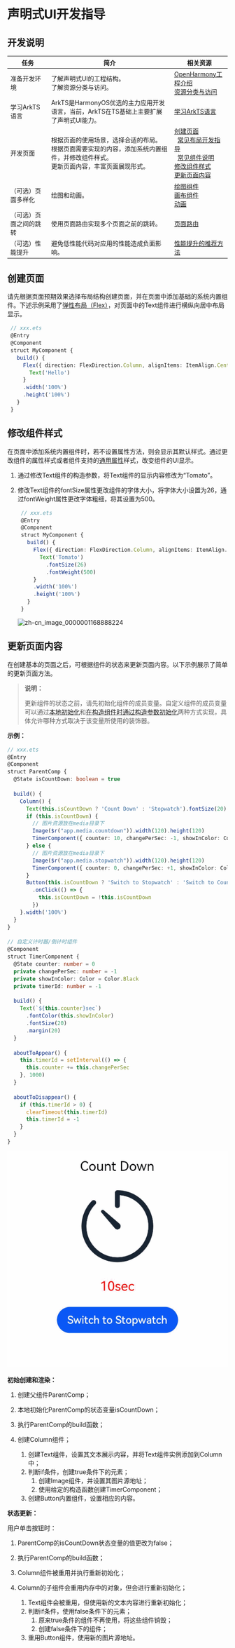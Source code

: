 # 声明式UI开发指导

## 开发说明

| 任务                   | 简介                                                         | 相关资源                                                     |
| ---------------------- | ------------------------------------------------------------ | ------------------------------------------------------------ |
| 准备开发环境           | 了解声明式UI的工程结构。<br>了解资源分类与访问。             | [OpenHarmony工程介绍](https://developer.harmonyos.com/cn/docs/documentation/doc-guides/ohos-project-overview-0000001218440650)<br>[资源分类与访问](../quick-start/resource-categories-and-access.md) |
| 学习ArkTS语言          | ArkTS是HarmonyOS优选的主力应用开发语言，当前，ArkTS在TS基础上主要扩展了声明式UI能力。 | [学习ArkTS语言](../quick-start/arkts-get-started.md)         |
| 开发页面               | 根据页面的使用场景，选择合适的布局。<br>根据页面需要实现的内容，添加系统内置组件，并修改组件样式。<br>更新页面内容，丰富页面展现形式。 | [创建页面](#创建页面)<br>        &nbsp;&nbsp;[常见布局开发指导](ui-ts-layout-linear.md)<br>        &nbsp;&nbsp;[常见组件说明](ui-ts-components-intro.md)<br>[修改组件样式](#修改组件样式)<br>[更新页面内容](#更新页面内容) |
| （可选）页面多样化     | 绘图和动画。                                                 | [绘图组件](../reference/arkui-ts/ts-drawing-components-circle.md)<br>[画布组件](../reference/arkui-ts/ts-components-canvas-canvas.md)<br>[动画](../reference/arkui-ts/ts-animatorproperty.md) |
| （可选）页面之间的跳转 | 使用页面路由实现多个页面之前的跳转。                         | [页面路由](../reference/apis/js-apis-router.md)              |
| （可选）性能提升       | 避免低性能代码对应用的性能造成负面影响。                     | [性能提升的推荐方法](ui-ts-performance-improvement-recommendation.md) |

## 创建页面

请先根据页面预期效果选择布局结构创建页面，并在页面中添加基础的系统内置组件。下述示例采用了[弹性布局（Flex）](ui-ts-layout-flex.md)，对页面中的Text组件进行横纵向居中布局显示。

   ```ts
    // xxx.ets
    @Entry
    @Component
    struct MyComponent {
      build() {
        Flex({ direction: FlexDirection.Column, alignItems: ItemAlign.Center, justifyContent: FlexAlign.Center }) {
          Text('Hello')
        }        
        .width('100%')
        .height('100%')
      }
    }
   ```

## 修改组件样式

在页面中添加系统内置组件时，若不设置属性方法，则会显示其默认样式。通过更改组件的属性样式或者组件支持的[通用属性](../reference/arkui-ts/ts-universal-attributes-size.md)样式，改变组件的UI显示。

1. 通过修改Text组件的构造参数，将Text组件的显示内容修改为“Tomato”。
2. 修改Text组件的fontSize属性更改组件的字体大小，将字体大小设置为26，通过fontWeight属性更改字体粗细，将其设置为500。

   ```ts
    // xxx.ets
    @Entry
    @Component
    struct MyComponent {
      build() {
        Flex({ direction: FlexDirection.Column, alignItems: ItemAlign.Center, justifyContent: FlexAlign.Center }) {
          Text('Tomato')
            .fontSize(26)
            .fontWeight(500)
        }
        .width('100%')
        .height('100%')
      }
    }
   ```

   ![zh-cn_image_0000001168888224](figures/zh-cn_image_0000001168888224.png)

## 更新页面内容

在创建基本的页面之后，可根据组件的状态来更新页面内容。以下示例展示了简单的更新页面方法。

> **说明：** 
>
> 更新组件的状态之前，请先初始化组件的成员变量。自定义组件的成员变量可以通过[本地初始化](../quick-start/arkts-restrictions-and-extensions.md#自定义组件成员变量初始化的方式与约束)和[在构造组件时通过构造参数初始化](../quick-start/arkts-restrictions-and-extensions.md#自定义组件成员变量初始化的方式与约束)两种方式实现，具体允许哪种方式取决于该变量所使用的装饰器。

**示例：**

```ts
// xxx.ets
@Entry
@Component
struct ParentComp {
  @State isCountDown: boolean = true

  build() {
    Column() {
      Text(this.isCountDown ? 'Count Down' : 'Stopwatch').fontSize(20).margin(20)
      if (this.isCountDown) {
        // 图片资源放在media目录下
        Image($r("app.media.countdown")).width(120).height(120)
        TimerComponent({ counter: 10, changePerSec: -1, showInColor: Color.Red })
      } else {
        // 图片资源放在media目录下
        Image($r("app.media.stopwatch")).width(120).height(120)
        TimerComponent({ counter: 0, changePerSec: +1, showInColor: Color.Black })
      }
      Button(this.isCountDown ? 'Switch to Stopwatch' : 'Switch to Count Down')
        .onClick(() => {
          this.isCountDown = !this.isCountDown
        })
    }.width('100%')
  }
}

// 自定义计时器/倒计时组件
@Component
struct TimerComponent {
  @State counter: number = 0
  private changePerSec: number = -1
  private showInColor: Color = Color.Black
  private timerId: number = -1

  build() {
    Text(`${this.counter}sec`)
      .fontColor(this.showInColor)
      .fontSize(20)
      .margin(20)
  }

  aboutToAppear() {
    this.timerId = setInterval(() => {
      this.counter += this.changePerSec
    }, 1000)
  }

  aboutToDisappear() {
    if (this.timerId > 0) {
      clearTimeout(this.timerId)
      this.timerId = -1
    }
  }
}
```

![component](figures/component.gif)

**初始创建和渲染：**

1. 创建父组件ParentComp；

2. 本地初始化ParentComp的状态变量isCountDown；

3. 执行ParentComp的build函数；

4. 创建Column组件；
   1. 创建Text组件，设置其文本展示内容，并将Text组件实例添加到Column中；
   2. 判断if条件，创建true条件下的元素；
       1. 创建Image组件，并设置其图片源地址；
       2. 使用给定的构造函数创建TimerComponent；
   3. 创建Button内置组件，设置相应的内容。

**状态更新：**

用户单击按钮时：

1. ParentComp的isCountDown状态变量的值更改为false；

2. 执行ParentComp的build函数；

3. Column组件被重用并执行重新初始化；

4. Column的子组件会重用内存中的对象，但会进行重新初始化；
   1. Text组件会被重用，但使用新的文本内容进行重新初始化；
   2. 判断if条件，使用false条件下的元素；
       1. 原来true条件的组件不再使用，将这些组件销毁；
       2. 创建false条件下的组件；
   3. 重用Button组件，使用新的图片源地址。